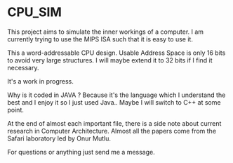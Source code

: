 # CPU_SIM
This project aims to simulate the inner workings of a computer.
I am currently trying to use the MIPS ISA such that it is easy to use it.

This a word-addressable CPU design.
Usable Address Space is only 16 bits to avoid very large structures.
I will maybe extend it to 32 bits if I find it necessary.

It's a work in progress.

Why is it coded in JAVA ? Because it's the language which I understand the best and I enjoy it so I just used Java..
Maybe I will switch to C++ at some point.

At the end of almost each important file, there is a side note about current research in Computer Architecture.
Almost all the papers come from the Safari laboratory led by Onur Mutlu.

For questions or anything just send me a message.
